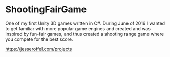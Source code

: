 # ShootingFairGame
One of my first Unity 3D games written in C#. During June of 2016 I wanted to get familiar with more popular game engines and created                                      and was inspired by fun-fair games, and thus created a shooting range game where you compete for the best score.

https://jesseroffel.com/projects
